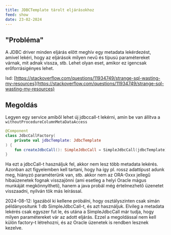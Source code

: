 ```yaml
---
title: JDBCTemplate tárolt eljárásokhoz
feed: show
date: 23-02-2024
---
```


## "Probléma"

A JDBC driver minden eljárás előtt meghív egy metadata lekérdezést, amivel lekéri, hogy az eljárások milyen nevű és típusú paramétereket várnak, mit adnak vissza, stb. Lehet olyan eset, amikor ez igencsak erőforrásigényes lehet.

lsd: [https://stackoverflow.com/questions/11934749/strange-sql-wasting-my-resources](https://stackoverflow.com/questions/11934749/strange-sql-wasting-my-resources)

## Megoldás

Legyen egy service amiből lehet új jdbccall-t lekérni, amin be van állítva a `withoutProcedureColumnMetaDataAccess`

```kotlin
@Component
class JdbcCallFactory(
    private val jdbcTemplate: JdbcTemplate
) {
    fun createJdbcCall(): SimpleJdbcCall = SimpleJdbcCall(jdbcTemplate).withoutProcedureColumnMetaDataAccess()
}
```

Ha ezt a jdbcCall-t használjuk fel, akkor nem lesz több metadata lekérés. Azonban azt figyelemben kell tartani, hogy ha így pl. rossz adattípust adunk meg, hiányzó paraméterünk van, stb. akkor nem az ORA-0xxx jellegű hibaüzenetek fognak visszajönni (ami esetleg a helyi Oracle mágus munkáját megkönnyítheti), hanem a java probál még értelmezhető üzenetet visszaadni, nyilván tök más leírással.

2024-08-12: Igazából ki kellene próbálni, hogy osztályszinten csak simán példányosítunk 1 db SimpleJdbcCall-t, és azt használjuk. Elvileg a metadata lekérés csak egyszer fut le, és utána a SimpleJdbcCall már tudja, hogy milyen paramétereket vár az adott eljárás. Ezzel a megoldással nem kell külön factory-t létrehozni, és az Oracle üzenetek is rendben lesznek kezelve.
